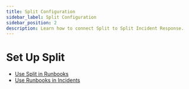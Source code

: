 ```yaml
---
title: Split Configuration
sidebar_label: Split Configuration
sidebar_position: 2
description: Learn how to connect Split to Split Incident Response.
---
```


# Set Up Split

- [Use Split in Runbooks](#)
- [Use Runbooks in Incidents](#)
